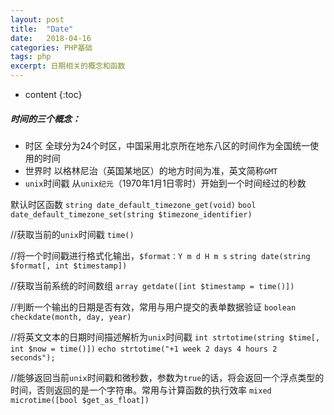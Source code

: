 ```yaml
---
layout: post
title:  "Date"
date:   2018-04-16
categories: PHP基础
tags: php
excerpt: 日期相关的概念和函数
---
```


* content
{:toc}

##### 时间的三个概念：
- 时区
 全球分为24个时区，中国采用北京所在地东八区的时间作为全国统一使用的时间
- 世界时
以格林尼治（英国某地区）的地方时间为准，英文简称`GMT`
- `unix`时间戳
从`unix纪元`（1970年1月1日零时）开始到一个时间经过的秒数

默认时区函数
`string date_default_timezone_get(void)`
`bool date_default_timezone_set(string $timezone_identifier)`

//获取当前的`unix`时间戳
`time()`

//将一个时间戳进行格式化输出，`$format：Y m d H m s`
`string date(string $format[, int $timestamp])`

//获取当前系统的时间数组
`array getdate([int $timestamp = time()])`

//判断一个输出的日期是否有效，常用与用户提交的表单数据验证
`boolean checkdate(month, day, year)`

//将英文文本的日期时间描述解析为`unix`时间戳
`int strtotime(string $time[, int $now = time()])`
`echo strtotime("+1 week 2 days 4 hours 2 seconds");`

//能够返回当前`unix`时间戳和微秒数，参数为`true`的话，将会返回一个浮点类型的时间，否则返回的是一个字符串。常用与计算函数的执行效率
`mixed microtime([bool $get_as_float])`






